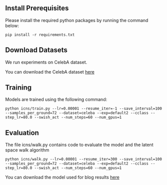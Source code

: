 ## Install Prerequisites

Please install the required python packages by running the command below:

```
pip install -r requirements.txt
```

## Download Datasets

We run experiments on CelebA dataset. 

You can download the CelebA dataset [here](https://drive.google.com/drive/folders/0B7EVK8r0v71pWEZsZE9oNnFzTm8)

## Training 

Models are trained using the following command:

```
python icns/train.py --lr=0.00001 --resume_iter=-1 --save_interval=100 --samples_per_ground=72 --dataset=celeba --exp=default2 --cclass --step_lr=80.0 --swish_act --num_steps=60 --num_gpus=1
```

## Evaluation

The file icns/walk.py contains code to evaluate the model and the latent space walk algorithm

```
python icns/walk.py --lr=0.00001 --resume_iter=300 --save_interval=100 --samples_per_ground=72 --dataset=celeba --exp=default2 --cclass --step_lr=80.0 --swish_act --num_steps=60 --num_gpus=1
```

You can download the model used for blog results [here](https://https://drive.google.com/file/d/1dZxKrdmuAqdTiC0JXOBOjuBUB5bvEdIc/view?usp=sharing)
